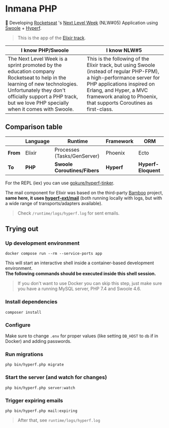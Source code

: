 # Inmana PHP

🚀 Developing [Rocketseat](https://rocketseat.com.br/) 's [Next Level Week](https://nextlevelweek.com/) (NLW#05) Application using [Swoole](https://www.swoole.co.uk/) + [Hyperf](https://hyperf.io/).

> This is the app of the [Elixir track](https://nextlevelweek.com/episodios/elixir/3/edicao/5).

| I know PHP/Swoole | I know NLW#5 |
| --- | --- |
| The Next Level Week is a sprint promoted by the education company Rocketseat to help in the learning of new technologies. Unfortunately they don't officially support a PHP track, but we love PHP specially when it comes with Swoole. | This is the following of the Elixir track, but using Swoole (instead of regular PHP-FPM), a high-performance server for PHP applications inspired on Erlang, and Hyper, a MVC framework analog to Phoenix, that supports Coroutines as first-class. |

## Comparison table

| | Language | Runtime | Framework | ORM |
| --- | --- | --- | --- | --- |
| **From** | Elixir | Processes (Tasks/GenServer)  | Phoenix | Ecto |
| **To** | **PHP** | **Swoole Coroutines/Fibers** | **Hyperf** | **Hyperf-Eloquent** |

For the REPL (iex) you can use [gokure/hyperf-tinker](https://packagist.org/packages/gokure/hyperf-tinker).

The mail component for Elixir was based on the third-party [Bamboo](https://github.com/thoughtbot/bamboo) project, **same here, it uses [hyperf-ext/mail](https://github.com/hyperf-ext/mail)** (both running locally with logs, but with a wide range of transports/adapters available).  

> Check `/runtime/logs/hyperf.log` for sent emails.

## Trying out

### Up development environment

```shell
docker compose run --rm --service-ports app
```

This will start an interactive shell inside a container-based development environment.<br>
**The following commands should be executed inside this shell session.**

> If you don't want to use Docker you can skip this step, just make sure you have a running MySQL server, PHP 7.4 and Swoole 4.6.

### Install dependencies
```shell
composer install
```

### Configure
Make sure to change `.env` for proper values (like setting `DB_HOST` to `db` if in Docker) and adding passwords.

### Run migrations
```shell
php bin/hyperf.php migrate
```

### Start the server (and watch for changes)
```shell
php bin/hyperf.php server:watch
```

### Trigger expiring emails
```shell
php bin/hyperf.php mail:expiring
```
> After that, see `runtime/logs/hyperf.log`